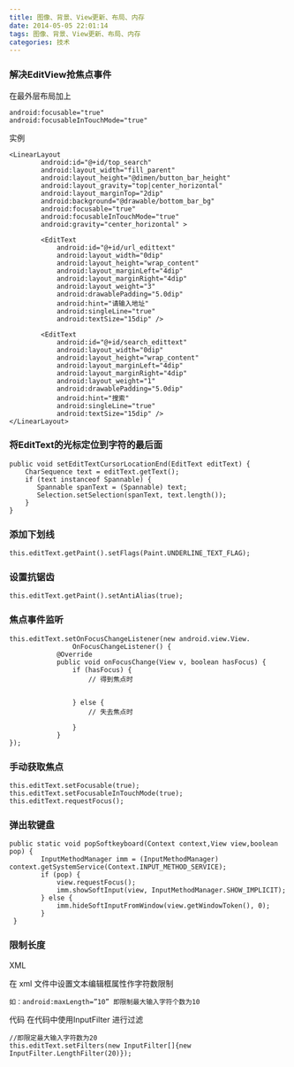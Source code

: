 ```yaml
---
title: 图像、背景、View更新、布局、内存
date: 2014-05-05 22:01:14
tags: 图像、背景、View更新、布局、内存
categories: 技术
---
```




### 解决EditView抢焦点事件

在最外层布局加上

    android:focusable="true"
    android:focusableInTouchMode="true"

<!--more-->
实例

    <LinearLayout
            android:id="@+id/top_search"
            android:layout_width="fill_parent"
            android:layout_height="@dimen/button_bar_height"
            android:layout_gravity="top|center_horizontal"
            android:layout_marginTop="2dip"
            android:background="@drawable/bottom_bar_bg"
            android:focusable="true"
            android:focusableInTouchMode="true"
            android:gravity="center_horizontal" >

            <EditText
                android:id="@+id/url_edittext"
                android:layout_width="0dip"
                android:layout_height="wrap_content"
                android:layout_marginLeft="4dip"
                android:layout_marginRight="4dip"
                android:layout_weight="3"
                android:drawablePadding="5.0dip"
                android:hint="请输入地址"
                android:singleLine="true"
                android:textSize="15dip" />

            <EditText
                android:id="@+id/search_edittext"
                android:layout_width="0dip"
                android:layout_height="wrap_content"
                android:layout_marginLeft="4dip"
                android:layout_marginRight="4dip"
                android:layout_weight="1"
                android:drawablePadding="5.0dip"
                android:hint="搜索"
                android:singleLine="true"
                android:textSize="15dip" />
    </LinearLayout>


### 将EditText的光标定位到字符的最后面

    public void setEditTextCursorLocationEnd(EditText editText) {
        CharSequence text = editText.getText();
        if (text instanceof Spannable) {
           Spannable spanText = (Spannable) text;
           Selection.setSelection(spanText, text.length());
        }
    }


### 添加下划线

	this.editText.getPaint().setFlags(Paint.UNDERLINE_TEXT_FLAG);



### 设置抗锯齿

	this.editText.getPaint().setAntiAlias(true);



### 焦点事件监听

    this.editText.setOnFocusChangeListener(new android.view.View.
                    OnFocusChangeListener() {
                @Override
                public void onFocusChange(View v, boolean hasFocus) {
                    if (hasFocus) {
                        // 得到焦点时


                    } else {
                        // 失去焦点时

                    }
                }
    });


### 手动获取焦点

    this.editText.setFocusable(true);
    this.editText.setFocusableInTouchMode(true);
    this.editText.requestFocus();


### 弹出软键盘

    public static void popSoftkeyboard(Context context,View view,boolean pop) {
            InputMethodManager imm = (InputMethodManager)           context.getSystemService(Context.INPUT_METHOD_SERVICE);
            if (pop) {
                view.requestFocus();
                imm.showSoftInput(view, InputMethodManager.SHOW_IMPLICIT);
            } else {
                imm.hideSoftInputFromWindow(view.getWindowToken(), 0);
            }
     }



### 限制长度

XML

在 xml 文件中设置文本编辑框属性作字符数限制

	如：android:maxLength=”10” 即限制最大输入字符个数为10

代码
在代码中使用InputFilter 进行过滤

    //即限定最大输入字符数为20
    this.editText.setFilters(new InputFilter[]{new InputFilter.LengthFilter(20)});
